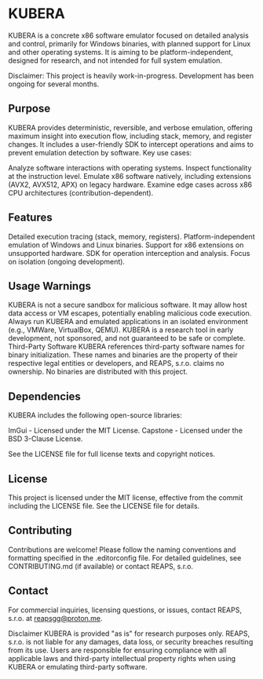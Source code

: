 # KUBERA
KUBERA is a concrete x86 software emulator focused on detailed analysis and control, primarily for Windows binaries, with planned support for Linux and other operating systems. It is aiming to be platform-independent, designed for research, and not intended for full system emulation.

Disclaimer: This project is heavily work-in-progress. Development has been ongoing for several months.

## Purpose
KUBERA provides deterministic, reversible, and verbose emulation, offering maximum insight into execution flow, including stack, memory, and register changes. It includes a user-friendly SDK to intercept operations and aims to prevent emulation detection by software. Key use cases:

Analyze software interactions with operating systems.
Inspect functionality at the instruction level.
Emulate x86 software natively, including extensions (AVX2, AVX512, APX) on legacy hardware.
Examine edge cases across x86 CPU architectures (contribution-dependent).

## Features

Detailed execution tracing (stack, memory, registers).
Platform-independent emulation of Windows and Linux binaries.
Support for x86 extensions on unsupported hardware.
SDK for operation interception and analysis.
Focus on isolation (ongoing development).

## Usage Warnings
KUBERA is not a secure sandbox for malicious software. It may allow host data access or VM escapes, potentially enabling malicious code execution. Always run KUBERA and emulated applications in an isolated environment (e.g., VMWare, VirtualBox, QEMU). KUBERA is a research tool in early development, not sponsored, and not guaranteed to be safe or complete.
Third-Party Software
KUBERA references third-party software names for binary initialization. These names and binaries are the property of their respective legal entities or developers, and REAPS, s.r.o. claims no ownership. No binaries are distributed with this project.

## Dependencies
KUBERA includes the following open-source libraries:

ImGui - Licensed under the MIT License.
Capstone - Licensed under the BSD 3-Clause License.

See the LICENSE file for full license texts and copyright notices.
## License
This project is licensed under the MIT license, effective from the commit including the LICENSE file. See the LICENSE file for details.

## Contributing
Contributions are welcome! Please follow the naming conventions and formatting specified in the .editorconfig file. For detailed guidelines, see CONTRIBUTING.md (if available) or contact REAPS, s.r.o.

## Contact
For commercial inquiries, licensing questions, or issues, contact REAPS, s.r.o. at reapsgg@proton.me.

Disclaimer
KUBERA is provided "as is" for research purposes only. REAPS, s.r.o. is not liable for any damages, data loss, or security breaches resulting from its use. Users are responsible for ensuring compliance with all applicable laws and third-party intellectual property rights when using KUBERA or emulating third-party software.
